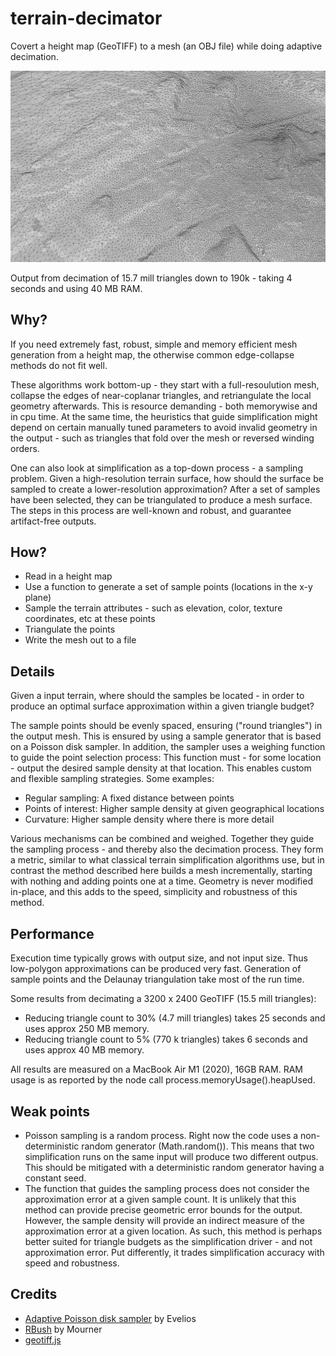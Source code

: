 # terrain-decimator
Covert a height map (GeoTIFF) to a mesh (an OBJ file) while doing adaptive decimation.

![](https://github.com/kristoffer-dyrkorn/terrain-decimator/blob/main/images/mesh.jpg)

Output from decimation of 15.7 mill triangles down to 190k - taking 4 seconds and using 40 MB RAM.

## Why?
If you need extremely fast, robust, simple and memory efficient mesh generation from a height map, the otherwise common edge-collapse methods do not fit well. 

These algorithms work bottom-up - they start with a full-resoulution mesh, collapse the edges of near-coplanar triangles, and retriangulate the local geometry afterwards. This is resource demanding - both memorywise and in cpu time. At the same time, the heuristics that guide simplification might depend on certain manually tuned parameters to avoid invalid geometry in the output - such as triangles that fold over the mesh or reversed winding orders.

One can also look at simplification as a top-down process - a sampling problem. Given a high-resolution terrain surface, how should the surface be sampled to create a lower-resolution approximation? After a set of samples have been selected, they can be triangulated to produce a mesh surface. The steps in this process are well-known and robust, and guarantee artifact-free outputs.

## How?

- Read in a height map
- Use a function to generate a set of sample points (locations in the x-y plane)
- Sample the terrain attributes - such as elevation, color, texture coordinates, etc at these points
- Triangulate the points
- Write the mesh out to a file

## Details

Given a input terrain, where should the samples be located - in order to produce an optimal surface approximation within a given triangle budget?

The sample points should be evenly spaced, ensuring ("round triangles") in the output mesh. This is ensured by using a sample generator that is based on a Poisson disk sampler. In addition, the sampler uses a weighing function to guide the point selection process: This function must - for some location - output the desired sample density at that location. This enables custom and flexible sampling strategies. Some examples:

- Regular sampling: A fixed distance between points
- Points of interest: Higher sample density at given geographical locations
- Curvature: Higher sample density where there is more detail

Various mechanisms can be combined and weighed. Together they guide the sampling process - and thereby also the decimation process. They form a metric, similar to what classical terrain simplification algorithms use, but in contrast the method described here builds a mesh incrementally, starting with nothing and adding points one at a time. Geometry is never modified in-place, and this adds to the speed, simplicity and robustness of this method.

## Performance

Execution time typically grows with output size, and not input size. Thus low-polygon approximations can be produced very fast. Generation of sample points and the Delaunay triangulation take most of the run time.

Some results from decimating a 3200 x 2400 GeoTIFF (15.5 mill triangles):

- Reducing triangle count to 30% (4.7 mill triangles) takes 25 seconds and uses approx 250 MB memory.
- Reducing triangle count to 5% (770 k triangles) takes 6 seconds and uses approx 40 MB memory.

All results are measured on a MacBook Air M1 (2020), 16GB RAM. RAM usage is as reported by the node call process.memoryUsage().heapUsed.

## Weak points

- Poisson sampling is a random process. Right now the code uses a non-deterministic random generator (Math.random()). This means that two simplification runs on the same input will produce two different outpus. This should be mitigated with a deterministic random generator having a constant seed.
- The function that guides the sampling process does not consider the approximation error at a given sample count. It is unlikely that this method can provide precise geometric error bounds for the output. However, the sample density will provide an indirect measure of the approximation error at a given location. As such, this method is perhaps better suited for triangle budgets as the simplification driver - and not approximation error. Put differently, it trades simplification accuracy with speed and robustness.  

## Credits

- [Adaptive Poisson disk sampler](https://github.com/Evelios/adaptive-poisson-sampling) by Evelios
- [RBush](https://github.com/mourner/rbush) by Mourner
- [geotiff.js](https://github.com/geotiffjs/geotiff.js/)
